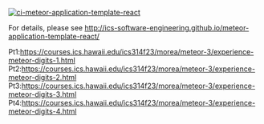 [![ci-meteor-application-template-react](https://github.com/ics-software-engineering/meteor-application-template-react/actions/workflows/ci.yml/badge.svg)](https://github.com/ics-software-engineering/meteor-application-template-react/actions/workflows/ci.yml)

For details, please see http://ics-software-engineering.github.io/meteor-application-template-react/

Pt1:https://courses.ics.hawaii.edu/ics314f23/morea/meteor-3/experience-meteor-digits-1.html Pt2:https://courses.ics.hawaii.edu/ics314f23/morea/meteor-3/experience-meteor-digits-2.html  Pt3:https://courses.ics.hawaii.edu/ics314f23/morea/meteor-3/experience-meteor-digits-3.html
Pt4:https://courses.ics.hawaii.edu/ics314f23/morea/meteor-3/experience-meteor-digits-4.html
